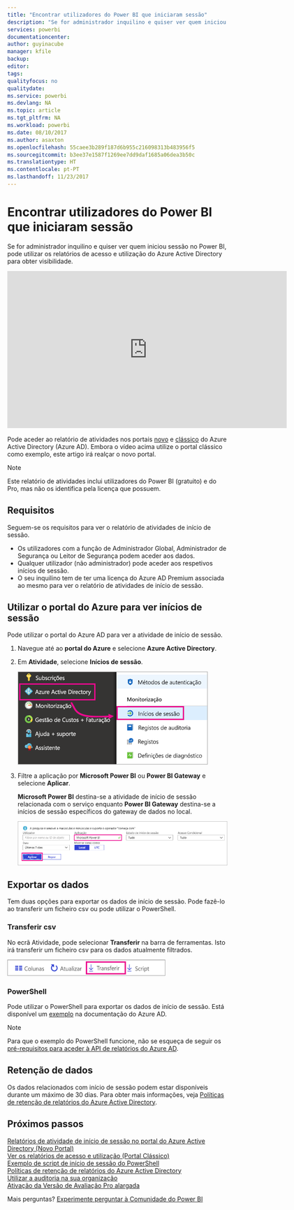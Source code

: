 ```yaml
---
title: "Encontrar utilizadores do Power BI que iniciaram sessão"
description: "Se for administrador inquilino e quiser ver quem iniciou sessão no Power BI, pode utilizar os relatórios de acesso e utilização do Azure Active Directory para obter visibilidade."
services: powerbi
documentationcenter: 
author: guyinacube
manager: kfile
backup: 
editor: 
tags: 
qualityfocus: no
qualitydate: 
ms.service: powerbi
ms.devlang: NA
ms.topic: article
ms.tgt_pltfrm: NA
ms.workload: powerbi
ms.date: 08/10/2017
ms.author: asaxton
ms.openlocfilehash: 55caee3b289f187d6b955c216098313b483956f5
ms.sourcegitcommit: b3ee37e1587f1269ee7dd9daf1685a06dea3b50c
ms.translationtype: HT
ms.contentlocale: pt-PT
ms.lasthandoff: 11/23/2017
---
```

# <a name="find-power-bi-users-that-have-signed-in"></a>Encontrar utilizadores do Power BI que iniciaram sessão
Se for administrador inquilino e quiser ver quem iniciou sessão no Power BI, pode utilizar os relatórios de acesso e utilização do Azure Active Directory para obter visibilidade.

<iframe width="640" height="360" src="https://www.youtube.com/embed/1AVgh9w9VM8?showinfo=0" frameborder="0" allowfullscreen></iframe>

Pode aceder ao relatório de atividades nos portais [novo](https://docs.microsoft.com/azure/active-directory/active-directory-reporting-activity-sign-ins) e [clássico](https://docs.microsoft.com/azure/active-directory/active-directory-view-access-usage-reports) do Azure Active Directory (Azure AD). Embora o vídeo acima utilize o portal clássico como exemplo, este artigo irá realçar o novo portal.

> [!NOTE]
> Este relatório de atividades inclui utilizadores do Power BI (gratuito) e do Pro, mas não os identifica pela licença que possuem.
> 
> 

## <a name="requirements"></a>Requisitos
Seguem-se os requisitos para ver o relatório de atividades de início de sessão.

* Os utilizadores com a função de Administrador Global, Administrador de Segurança ou Leitor de Segurança podem aceder aos dados.
* Qualquer utilizador (não administrador) pode aceder aos respetivos inícios de sessão.
* O seu inquilino tem de ter uma licença do Azure AD Premium associada ao mesmo para ver o relatório de atividades de início de sessão.

## <a name="using-the-azure-portal-to-view-sign-ins"></a>Utilizar o portal do Azure para ver inícios de sessão
Pode utilizar o portal do Azure AD para ver a atividade de início de sessão.

1. Navegue até ao **portal do Azure** e selecione **Azure Active Directory**.
2. Em **Atividade**, selecione **Inícios de sessão**.
   
    ![](media/service-admin-access-usage/azure-portal-sign-ins.png)
3. Filtre a aplicação por **Microsoft Power BI** ou **Power BI Gateway** e selecione **Aplicar**.
   
    **Microsoft Power BI** destina-se a atividade de início de sessão relacionada com o serviço enquanto **Power BI Gateway** destina-se a inícios de sessão específicos do gateway de dados no local.
   
    ![](media/service-admin-access-usage/sign-in-filter.png)

## <a name="export-the-data"></a>Exportar os dados
Tem duas opções para exportar os dados de início de sessão. Pode fazê-lo ao transferir um ficheiro csv ou pode utilizar o PowerShell.

### <a name="download-csv"></a>Transferir csv
No ecrã Atividade, pode selecionar **Transferir** na barra de ferramentas. Isto irá transferir um ficheiro csv para os dados atualmente filtrados.

![](media/service-admin-access-usage/download-sign-in-data-csv.png)

### <a name="powershell"></a>PowerShell
Pode utilizar o PowerShell para exportar os dados de início de sessão. Está disponível um [exemplo](https://docs.microsoft.com/azure/active-directory/active-directory-reporting-api-sign-in-activity-samples#powershell-script) na documentação do Azure AD.

> [!NOTE]
> Para que o exemplo do PowerShell funcione, não se esqueça de seguir os [pré-requisitos para aceder à API de relatórios do Azure AD](https://docs.microsoft.com/en-us/azure/active-directory/active-directory-reporting-api-prerequisites).
> 
> 

## <a name="data-retention"></a>Retenção de dados
Os dados relacionados com início de sessão podem estar disponíveis durante um máximo de 30 dias. Para obter mais informações, veja [Políticas de retenção de relatórios do Azure Active Directory](https://docs.microsoft.com/azure/active-directory/active-directory-reporting-retention).

## <a name="next-steps"></a>Próximos passos
[Relatórios de atividade de início de sessão no portal do Azure Active Directory (Novo Portal)](https://docs.microsoft.com/azure/active-directory/active-directory-reporting-activity-sign-ins)  
[Ver os relatórios de acesso e utilização (Portal Clássico)](https://docs.microsoft.com/azure/active-directory/active-directory-view-access-usage-reports#view-or-download-a-report)  
[Exemplo de script de início de sessão do PowerShell](https://docs.microsoft.com/azure/active-directory/active-directory-reporting-api-sign-in-activity-samples#powershell-script)  
[Políticas de retenção de relatórios do Azure Active Directory](https://docs.microsoft.com/azure/active-directory/active-directory-reporting-retention)  
[Utilizar a auditoria na sua organização](service-admin-auditing.md)  
[Ativação da Versão de Avaliação Pro alargada](service-extended-pro-trial.md)

Mais perguntas? [Experimente perguntar à Comunidade do Power BI](https://community.powerbi.com/)

